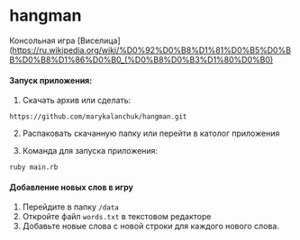 # hangman

Консольная игра [Виселица](https://ru.wikipedia.org/wiki/%D0%92%D0%B8%D1%81%D0%B5%D0%BB%D0%B8%D1%86%D0%B0_(%D0%B8%D0%B3%D1%80%D0%B0)

#### Запуск приложения:

1. Скачать архив или сделать:
```
https://github.com/marykalanchuk/hangman.git
```

2. Распаковать скачанную папку или перейти в католог приложения

3. Команда для запуска приложения:
```
ruby main.rb
```

#### Добавление новых слов в игру

1. Перейдите в папку `/data`
3. Откройте файл `words.txt` в текстовом редакторе
4. Добавьте новые слова с новой строки для каждого нового слова.
